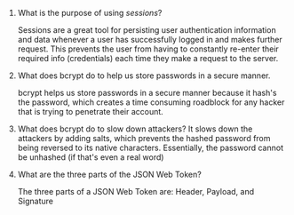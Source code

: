 1. What is the purpose of using _sessions_?

    Sessions are a great tool for persisting user authentication information and data whenever a user has successfully logged in and makes further request. This prevents the user from having to constantly re-enter their required info (credentials) each time they make a request to the server. 
    
2. What does bcrypt do to help us store passwords in a secure manner.

   bcrypt helps us store passwords in a secure manner because it hash's the password, which creates a time consuming roadblock for any hacker that is trying to penetrate their account. 

3. What does bcrypt do to slow down attackers?
   It slows down the attackers by adding salts, which prevents the hashed password from being reversed to its native characters. Essentially, the password cannot be unhashed (if that's even a real word)

4. What are the three parts of the JSON Web Token?

    The three parts of a JSON Web Token are: Header, Payload, and Signature